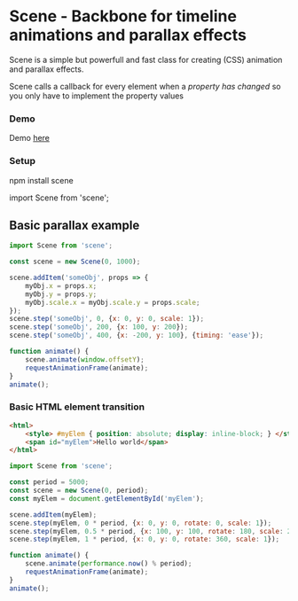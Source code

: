 Scene - Backbone for timeline animations and parallax effects
===

Scene is a simple but powerfull and fast class for creating (CSS) animation and parallax effects.

Scene calls a callback for every element when a _property has changed_ so you only have to implement the 
property values

### Demo

Demo [here](http://htmlpreview.github.io/?https://github.com/code-cab/scene/blob/master/demo/index.html)

### Setup

npm install scene

import Scene from 'scene';

## Basic parallax example
```js
import Scene from 'scene';

const scene = new Scene(0, 1000);

scene.addItem('someObj', props => {
    myObj.x = props.x;
    myObj.y = props.y;
    myObj.scale.x = myObj.scale.y = props.scale;
});
scene.step('someObj', 0, {x: 0, y: 0, scale: 1});
scene.step('someObj', 200, {x: 100, y: 200});
scene.step('someObj', 400, {x: -200, y: 100}, {timing: 'ease'});

function animate() {
    scene.animate(window.offsetY);
    requestAnimationFrame(animate);
}
animate();
```


### Basic HTML element transition

```html
<html>
    <style> #myElem { position: absolute; display: inline-block; } </style>
    <span id="myElem">Hello world</span>
</html>
```
```js
import Scene from 'scene';

const period = 5000;
const scene = new Scene(0, period);
const myElem = document.getElementById('myElem');

scene.addItem(myElem);
scene.step(myElem, 0 * period, {x: 0, y: 0, rotate: 0, scale: 1});
scene.step(myElem, 0.5 * period, {x: 100, y: 100, rotate: 180, scale: 2});
scene.step(myElem, 1 * period, {x: 0, y: 0, rotate: 360, scale: 1});

function animate() {
    scene.animate(performance.now() % period);
    requestAnimationFrame(animate);
}
animate();
```


